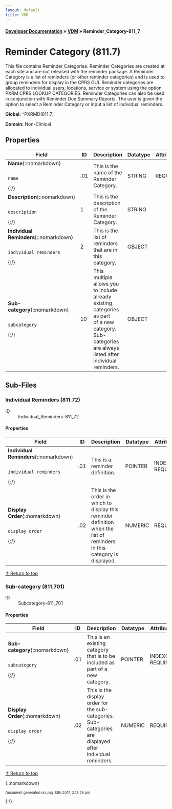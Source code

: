 ```yaml
---
layout: default
title: VDM
---
```


#### [Developer Documentation](../index) &#187; [VDM](TableOfContents) &#187; Reminder_Category-811_7<br/>
<a name="top"></a>
# Reminder Category (811.7)
This file contains Reminder Categories. Reminder Categories are created at each site and are not released with the reminder package.   A Reminder Category is a list of reminders (or other reminder categories) and is used to group reminders for display in the CPRS GUI. Reminder categories are allocated to individual users, locations, service or system using the option PXRM CPRS LOOKUP CATEGORIES.  Reminder Categories can also be used in conjunction with Reminder Due Summary Reports. The user is given the option to select a Reminder Category or input a list of individual reminders.

**Global:** ^PXRMD(811.7,

**Domain:** Non-Clinical

## Properties

Field | ID | Description | Datatype | Attributes | Range
--- | --- | --- | --- | --- | ---
**Name**{::nomarkdown}<pre><code>  name</code></pre>{:/} | .01 | This is the name of the Reminder Category. | STRING | REQUIRED | 
**Description**{::nomarkdown}<pre><code>  description</code></pre>{:/} | 1 | This is the description of the Reminder Category. | STRING |  | 
**Individual Reminders**{::nomarkdown}<pre><code>  individual_reminders</code></pre>{:/} | 2 | This is the list of reminders that are in this category. | OBJECT |  | [Individual_Reminders-811_72](#Individual_Reminders-811_72)
**Sub-category**{::nomarkdown}<pre><code>  subcategory</code></pre>{:/} | 10 | This multiple allows you to include already existing categories as part<br/>of a new category. Sub-categories are always listed after individual<br/>reminders. | OBJECT |  | [Subcategory-811_701](#Subcategory-811_701)

## Sub-Files
### <a name="Individual_Reminders-811_72"></a>Individual Reminders (811.72)

<dl>
<dt>ID</dt><dd>Individual_Reminders-811_72</dd></dl>

#### Properties

Field | ID | Description | Datatype | Attributes | Range
--- | --- | --- | --- | --- | ---
**Individual Reminders**{::nomarkdown}<pre><code>  individual_reminders</code></pre>{:/} | .01 | This is a reminder definition. | POINTER | INDEXED<br/>REQUIRED | [Reminder_Definition-811_9](Reminder_Definition-811_9)
**Display Order**{::nomarkdown}<pre><code>  display_order</code></pre>{:/} | .02 | This is the order in which to display this reminder definition when the <br/>list of reminders in this category is displayed. | NUMERIC | REQUIRED | 

[&uarr; Return to top](#top)<br/>


### <a name="Subcategory-811_701"></a>Sub-category (811.701)

<dl>
<dt>ID</dt><dd>Subcategory-811_701</dd></dl>

#### Properties

Field | ID | Description | Datatype | Attributes | Range
--- | --- | --- | --- | --- | ---
**Sub-category**{::nomarkdown}<pre><code>  subcategory</code></pre>{:/} | .01 | This is an existing category that is to be included as part of a new<br/>category. | POINTER | INDEXED<br/>REQUIRED | [Reminder_Category-811_7](Reminder_Category-811_7)
**Display Order**{::nomarkdown}<pre><code>  display_order</code></pre>{:/} | .02 | This is the display order for the sub-categories. Sub-categories are<br/>displayed after individual reminders. | NUMERIC | REQUIRED | 

[&uarr; Return to top](#top)<br/>




{::nomarkdown} <br/><p style="font-size: 11px">Document generated on July 13th 2017, 2:13:28 pm</p>{:/}